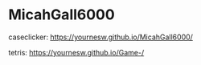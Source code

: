 # MicahGall6000

caseclicker:
https://yournesw.github.io/MicahGall6000/

tetris:
https://yournesw.github.io/Game-/
